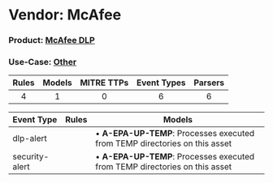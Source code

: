 Vendor: McAfee
==============
### Product: [McAfee DLP](../ds_mcafee_mcafee_dlp.md)
### Use-Case: [Other](../../../../UseCases/uc_other.md)

| Rules | Models | MITRE TTPs | Event Types | Parsers |
|:-----:|:------:|:----------:|:-----------:|:-------:|
|   4   |   1    |     0      |      6      |    6    |

| Event Type     | Rules | Models                                                                          |
| -------------- | ----- | ------------------------------------------------------------------------------- |
| dlp-alert      |       |  • <b>A-EPA-UP-TEMP</b>: Processes executed from TEMP directories on this asset |
| security-alert |       |  • <b>A-EPA-UP-TEMP</b>: Processes executed from TEMP directories on this asset |